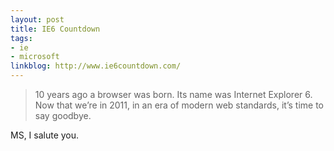 ```yaml
---
layout: post
title: IE6 Countdown
tags:
- ie
- microsoft
linkblog: http://www.ie6countdown.com/
---
```


> 10 years ago a browser was born. Its name was Internet Explorer 6. Now that we’re in 2011, in an era of modern web standards, it’s time to say goodbye.

MS, I salute you.
